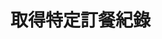 # 取得特定訂餐紀錄

<api-endpoint openapi-path="./../openapi.yaml" endpoint="/branches/{branchId}/classes/{classId}/classTypes/{classTypesId}/orderRecords/{recordId}" method="GET"/>
